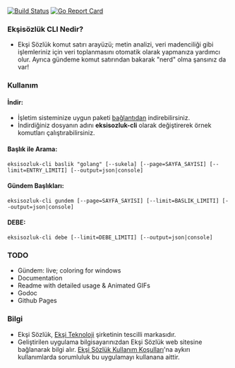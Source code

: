[![Build Status](https://travis-ci.org/onuryilmaz/eksisozluk-cli.svg?branch=master)](https://travis-ci.org/onuryilmaz/eksisozluk-cli)
[![Go Report Card](http://goreportcard.com/badge/onuryilmaz/eksisozluk-cli)](http://goreportcard.com/report/onuryilmaz/eksisozluk-cli)

### Ekşisözlük CLI Nedir?
* Ekşi Sözlük komut satırı arayüzü; metin analizi, veri madenciliği gibi işlemleriniz için veri toplanmasını otomatik olarak yapmanıza yardımcı olur. Ayrıca gündeme komut satırından bakarak "nerd" olma şansınız da var!

### Kullanım

#### İndir:
* İşletim sisteminize uygun paketi [bağlantıdan](https://github.com/onuryilmaz/eksisozluk-cli/releases) indirebilirsiniz.
* İndirdiğiniz dosyanın adını **eksisozluk-cli** olarak değiştirerek örnek komutları çalıştırabilirsiniz.

#### Başlık ile Arama:
```shell
eksisozluk-cli baslik "golang" [--sukela] [--page=SAYFA_SAYISI] [--limit=ENTRY_LIMITI] [--output=json|console]
```

#### Gündem Başlıkları:
```shell
eksisozluk-cli gundem [--page=SAYFA_SAYISI] [--limit=BASLIK_LIMITI] [--output=json|console]
```

#### DEBE:
```shell
eksisozluk-cli debe [--limit=DEBE_LIMITI] [--output=json|console]
```


### TODO
- Gündem: live; coloring for windows
- Documentation 
 - Readme with detailed usage & Animated GIFs
 - Godoc
 - Github Pages

### Bilgi
* Ekşi Sözlük, [Ekşi Teknoloji](https://eksisozluk.com/eksi-teknoloji--1631416) şirketinin tescilli markasıdır.
* Geliştirilen uygulama bilgisayarınızdan Ekşi Sözlük web sitesine bağlanarak bilgi alır. [Ekşi Sözlük Kullanım Koşulları](https://eksisozluk.com/eksi-sozluk-kullanim-kosullari--2602576)'na aykırı kullanımlarda sorumluluk bu uygulamayı kullanana aittir.
